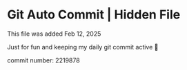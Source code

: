 # Git Auto Commit | Hidden File

This file was added Feb 12, 2025

Just for fun and keeping my daily git commit active 🤪

commit number: 2219878
